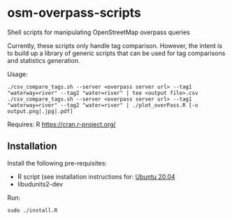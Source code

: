 # osm-overpass-scripts
Shell scripts for manipulating OpenStreetMap overpass queries

Currently, these scripts only handle tag comparison.  However, the intent is to build up a library of generic scripts that can be used for tag comparisons and statistics generation.

Usage:

	./csv_compare_tags.sh --server <overpass server url> --tag1 "waterway=river" --tag2 "water=river" | tee <output file>.csv
	./csv_compare_tags.sh --server <overpass server url> --tag1 "waterway=river" --tag2 "water=river" | ./plot_overPass.R [-o output.png|.jpg|.pdf]

Requires:
    R https://cran.r-project.org/

## Installation

Install the following pre-requisites:
* R script (see installation instructions for: [Ubuntu 20.04](https://linuxize.com/post/how-to-install-r-on-ubuntu-20-04 "Ubuntu 20.04 R installation instructions")
* libudunits2-dev

Run:

	sudo ./install.R
